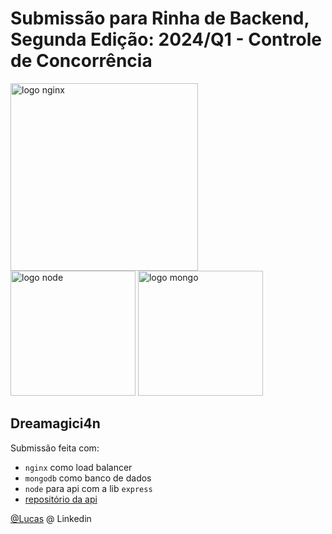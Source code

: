 # Submissão para Rinha de Backend, Segunda Edição: 2024/Q1 - Controle de Concorrência


<img src="https://upload.wikimedia.org/wikipedia/commons/c/c5/Nginx_logo.svg" alt="logo nginx" width="300" height="auto">
<br />
<img src="https://static-00.iconduck.com/assets.00/node-js-icon-454x512-nztofx17.png" alt="logo node" width="200" height="auto">
<img src="https://www.svgrepo.com/show/331488/mongodb.svg" alt="logo mongo" width="200" height="auto">


## Dreamagici4n
Submissão feita com:
- `nginx` como load balancer
- `mongodb` como banco de dados
- `node` para api com a lib `express`
- [repositório da api](https://github.com/DreaMagici4n/rinha-backend-2024)

[@Lucas](https://www.linkedin.com/in/lucas-da-costa-miranda-b771a6218/) @ Linkedin
